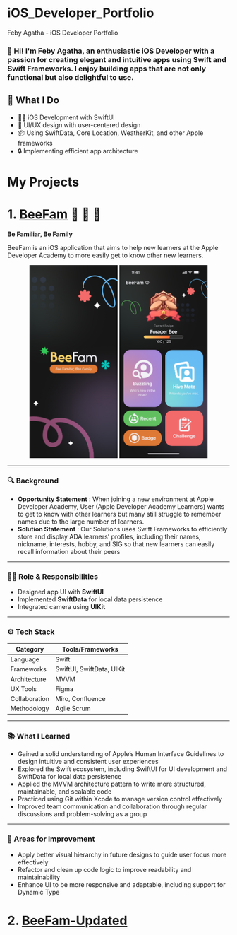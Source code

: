 # iOS_Developer_Portfolio
Feby Agatha - iOS Developer Portfolio

### 👋 Hi! I'm Feby Agatha, an enthusiastic iOS Developer with a passion for creating elegant and intuitive apps using **Swift** and **Swift Frameworks**. I enjoy building apps that are not only functional but also delightful to use.

## 💼 What I Do
- 👩‍💻 iOS Development with SwiftUI
- 🎨 UI/UX design with user-centered design
- 📦 Using SwiftData, Core Location, WeatherKit, and other Apple frameworks
- 🔒 Implementing efficient app architecture

# My Projects

# 1. [BeeFam](https://github.com/FebyAgatha/BeeFamApp) 🐝 🐝 🐝 
**Be Familiar, Be Family**

BeeFam is an iOS application that aims to help new learners at the Apple Developer Academy to more easily get to know other new learners.

<p align="center">
<img src="https://github.com/FebyAgatha/iOS_Developer_Portfolio/blob/main/assets/HomePage.jpg", width="200"/>
<img src="https://github.com/FebyAgatha/iOS_Developer_Portfolio/blob/main/assets/HomePage.png", width="200"/>
</p>

---

### 🔍 Background
- **Opportunity Statement** : When joining a new environment at Apple Developer Academy, User (Apple Developer Academy Learners) wants to get to know with other learners but many still struggle to remember names due to the large number of learners.
- **Solution Statement** : Our Solutions uses Swift Frameworks to efficiently store and display ADA learners’ profiles, including their names, nickname, interests, hobby, and SIG so that new learners can easily recall information about their peers

---

### 👩‍💻 Role & Responsibilities
- Designed app UI with **SwiftUI**
- Implemented **SwiftData** for local data persistence
- Integrated camera using **UIKit**

---

### ⚙️ Tech Stack

| Category         | Tools/Frameworks                       |
|------------------|----------------------------------------|
| Language         | Swift                                  |
| Frameworks       | SwiftUI, SwiftData, UIKit              |
| Architecture     | MVVM                                   |
| UX Tools         | Figma                                  |
| Collaboration    | Miro, Confluence                       |
| Methodology      | Agile Scrum                            |

---

### 📚 What I Learned
- Gained a solid understanding of Apple’s Human Interface Guidelines to design intuitive and consistent user experiences
- Explored the Swift ecosystem, including SwiftUI for UI development and SwiftData for local data persistence
- Applied the MVVM architecture pattern to write more structured, maintainable, and scalable code
- Practiced using Git within Xcode to manage version control effectively
- Improved team communication and collaboration through regular discussions and problem-solving as a group

---

### 🔧 Areas for Improvement
- Apply better visual hierarchy in future designs to guide user focus more effectively
- Refactor and clean up code logic to improve readability and maintainability
- Enhance UI to be more responsive and adaptable, including support for Dynamic Type

# 2. [BeeFam-Updated](https://github.com/FebyAgatha/BeeFam_EC)

